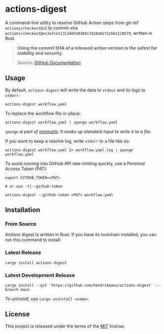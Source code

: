 # actions-digest

A command-line utility to resolve GitHub Action steps from git-ref `actions/checkout@v2` to commit-sha `actions/checkout@ec3a7ce113134d7a93b817d10a8272cb61118579`, written in Rust.

> **Using the commit SHA of a released action version is the safest for stability and security.**
>
> _Source: [GitHub Documentation]_

[GitHub Documentation]: https://docs.github.com/en/actions/learn-github-actions/workflow-syntax-for-github-actions#jobsjob_idstepsuses

## Usage

By default, `actions-digest` will write the data to `stdout` and its logs to `stderr`:

```shell
actions-digest workflow.yaml
```

To replace the workflow file in-place:

```shell
actions-digest workflow.yaml | sponge workflow.yaml
```

_`sponge` is part of [moreutils](https://joeyh.name/code/moreutils/). It soaks up standard input to write it to a file._

If you want to keep a resolve log, write `stderr` to a file like so:

```shell
actions-digest workflow.yaml 2> workflow.yaml.log | sponge workflow.yaml
```

To avoid running into GitHub API rate-limiting quickly, use a Personal Access Token (PAT):

```shell
export GITHUB_TOKEN=<PAT>

# or use -t|--github-token

actions-digest --github-token <PAT> workflow.yaml
```

## Installation

### From Source

Actions digest is written in Rust. If you have its toolchain installed, you can run this command to install:

### Latest Release

```shell
cargo install actions-digest
```

### Latest Development Release

```shell
cargo install --git 'https://github.com/hendrikmaus/actions-digest' --branch main
```

_To uninstall, use `cargo uninstall <name>`._

## License

This project is released under the terms of the [MIT](https://opensource.org/licenses/MIT) license.

